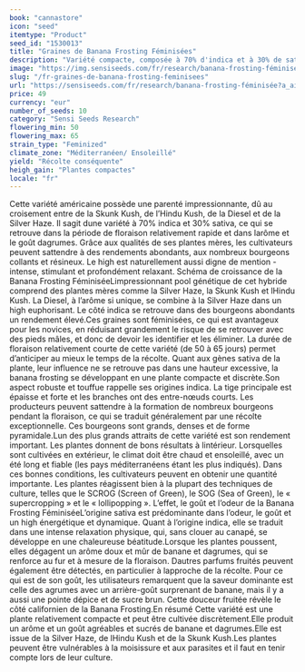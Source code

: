 ```yaml
---
book: "cannastore"
icon: "seed"
itemtype: "Product"
seed_id: "1530013"
title: "Graines de Banana Frosting Féminisées"
description: "Variété compacte, composée à 70% d'indica et à 30% de sativa. Son temps de floraison est relativement rapide. Son high est relaxant et euphorique."
image: "https://img.sensiseeds.com/fr/research/banana-frosting-féminisée-image.png"
slug: "/fr-graines-de-banana-frosting-feminisees"
url: "https://sensiseeds.com/fr/research/banana-frosting-féminisée?a_aid=cannastore"
price: 49
currency: "eur"
number_of_seeds: 10
category: "Sensi Seeds Research"
flowering_min: 50
flowering_max: 65
strain_type: "Feminized"
climate_zone: "Méditerranéen/ Ensoleillé"
yield: "Récolte conséquente"
heigh_gain: "Plantes compactes"
locale: "fr"
---
```

Cette variété américaine possède une parenté impressionnante, dû au croisement entre de la Skunk Kush, de l’Hindu Kush, de la Diesel et de la Silver Haze. Il sagit dune variété à 70% indica et 30% sativa, ce qui se retrouve dans la période de floraison relativement rapide et dans larôme et le goût dagrumes. Grâce aux qualités de ses plantes mères, les cultivateurs peuvent sattendre à des rendements abondants, aux nombreux bourgeons collants et résineux. Le high est naturellement aussi digne de mention - intense, stimulant et profondément relaxant. Schéma de croissance de la Banana Frosting FéminiséeLimpressionnant pool génétique de cet hybride comprend des plantes mères comme la Silver Haze, la Skunk Kush et lHindu Kush. La Diesel, à l’arôme si unique, se combine à la Silver Haze dans un high euphorisant. Le côté indica se retrouve dans des bourgeons abondants un rendement élevé.Ces graines sont féminisées, ce qui est avantageux pour les novices, en réduisant grandement le risque de se retrouver avec des pieds mâles, et donc de devoir les identifier et les éliminer. La durée de floraison relativement courte de cette variété (de 50 à 65 jours) permet d’anticiper au mieux le temps de la récolte. Quant aux gènes sativa de la plante, leur influence ne se retrouve pas dans une hauteur excessive, la banana frosting se développant en une plante compacte et discrète.Son aspect robuste et touffue rappelle ses origines indica. La tige principale est épaisse et forte et les branches ont des entre-nœuds courts. Les producteurs peuvent sattendre à la formation de nombreux bourgeons pendant la floraison, ce qui se traduit généralement par une récolte exceptionnelle. Ces bourgeons sont grands, denses et de forme pyramidale.Lun des plus grands attraits de cette variété est son rendement important. Les plantes donnent de bons résultats à lintérieur. Lorsquelles sont cultivées en extérieur, le climat doit être chaud et ensoleillé, avec un été long et fiable (les pays méditerranéens étant les plus indiqués). Dans ces bonnes conditions, les cultivateurs peuvent en obtenir une quantité importante. Les plantes réagissent bien à la plupart des techniques de culture, telles que le SCROG (Screen of Green), le SOG (Sea of Green), le « supercropping » et le « lollipopping ». L’effet, le goût et l’odeur de la Banana Frosting FéminiséeL’origine sativa est prédominante dans l’odeur, le goût et un high énergétique et dynamique. Quant à l’origine indica, elle se traduit dans une intense relaxation physique, qui, sans clouer au canapé, se développe en une chaleureuse béatitude.Lorsque les plantes poussent, elles dégagent un arôme doux et mûr de banane et dagrumes, qui se renforce au fur et à mesure de la floraison. Dautres parfums fruités peuvent également être détectés, en particulier à lapproche de la récolte. Pour ce qui est de son goût, les utilisateurs remarquent que la saveur dominante est celle des agrumes avec un arrière-goût surprenant de banane, mais il y a aussi une pointe dépice et de sucre brun. Cette douceur fruitée révèle le côté californien de la Banana Frosting.En résumé Cette variété est une plante relativement compacte et peut être cultivée discrètement.Elle produit un arôme et un goût agréables et sucrés de banane et dagrumes.Elle est issue de la Silver Haze, de lHindu Kush et de la Skunk Kush.Les plantes peuvent être vulnérables à la moisissure et aux parasites et il faut en tenir compte lors de leur culture.
